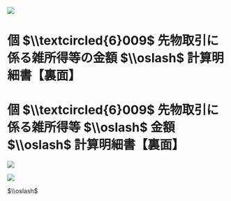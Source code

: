 ![](https://www.nta.go.jp/tmp/8f9f17b8-7da2-4127-8e85-5f4eff0b9cbb/images/f1d3ed21fb77f902d7f17343d61d7007f4d60fc2419b777354b3bce2977b4b40.jpg)

# 個 $\\textcircled{6}009$ 先物取引に係る雑所得等の金額 $\\oslash$ 計算明細書【裏面】

# 個 $\\textcircled{6}009$ 先物取引に係る雑所得等 $\\oslash$ 金額 $\\oslash$ 計算明細書【裏面】

![](https://www.nta.go.jp/tmp/8f9f17b8-7da2-4127-8e85-5f4eff0b9cbb/images/5ea0f29167143570e196a34d535907cd771e1f3afd7eba288dc8d5bfb596cd71.jpg)

![](https://www.nta.go.jp/tmp/8f9f17b8-7da2-4127-8e85-5f4eff0b9cbb/images/648b8022cb56be6a603fe1cbcfa37396cda9f6ba4646dda23bf9eec5c164425b.jpg)

$\\oslash$
